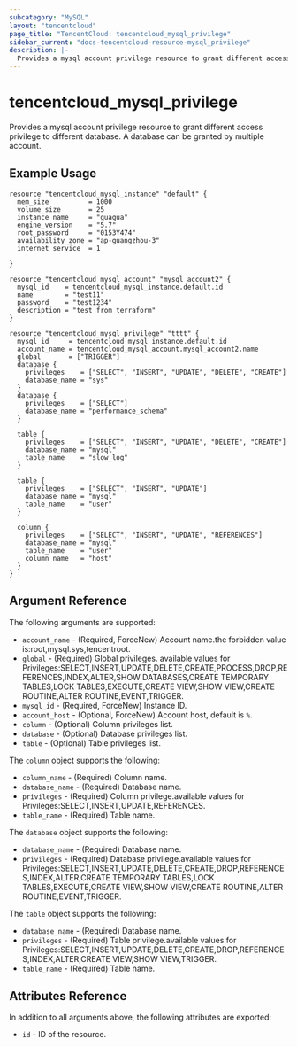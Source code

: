 ```yaml
---
subcategory: "MySQL"
layout: "tencentcloud"
page_title: "TencentCloud: tencentcloud_mysql_privilege"
sidebar_current: "docs-tencentcloud-resource-mysql_privilege"
description: |-
  Provides a mysql account privilege resource to grant different access privilege to different database. A database can be granted by multiple account.
---
```


# tencentcloud_mysql_privilege

Provides a mysql account privilege resource to grant different access privilege to different database. A database can be granted by multiple account.

## Example Usage

```hcl
resource "tencentcloud_mysql_instance" "default" {
  mem_size          = 1000
  volume_size       = 25
  instance_name     = "guagua"
  engine_version    = "5.7"
  root_password     = "0153Y474"
  availability_zone = "ap-guangzhou-3"
  internet_service  = 1

}

resource "tencentcloud_mysql_account" "mysql_account2" {
  mysql_id    = tencentcloud_mysql_instance.default.id
  name        = "test11"
  password    = "test1234"
  description = "test from terraform"
}

resource "tencentcloud_mysql_privilege" "tttt" {
  mysql_id     = tencentcloud_mysql_instance.default.id
  account_name = tencentcloud_mysql_account.mysql_account2.name
  global       = ["TRIGGER"]
  database {
    privileges    = ["SELECT", "INSERT", "UPDATE", "DELETE", "CREATE"]
    database_name = "sys"
  }
  database {
    privileges    = ["SELECT"]
    database_name = "performance_schema"
  }

  table {
    privileges    = ["SELECT", "INSERT", "UPDATE", "DELETE", "CREATE"]
    database_name = "mysql"
    table_name    = "slow_log"
  }

  table {
    privileges    = ["SELECT", "INSERT", "UPDATE"]
    database_name = "mysql"
    table_name    = "user"
  }

  column {
    privileges    = ["SELECT", "INSERT", "UPDATE", "REFERENCES"]
    database_name = "mysql"
    table_name    = "user"
    column_name   = "host"
  }
}
```

## Argument Reference

The following arguments are supported:

* `account_name` - (Required, ForceNew) Account name.the forbidden value is:root,mysql.sys,tencentroot.
* `global` - (Required) Global privileges. available values for Privileges:SELECT,INSERT,UPDATE,DELETE,CREATE,PROCESS,DROP,REFERENCES,INDEX,ALTER,SHOW DATABASES,CREATE TEMPORARY TABLES,LOCK TABLES,EXECUTE,CREATE VIEW,SHOW VIEW,CREATE ROUTINE,ALTER ROUTINE,EVENT,TRIGGER.
* `mysql_id` - (Required, ForceNew) Instance ID.
* `account_host` - (Optional, ForceNew) Account host, default is `%`.
* `column` - (Optional) Column privileges list.
* `database` - (Optional) Database privileges list.
* `table` - (Optional) Table privileges list.

The `column` object supports the following:

* `column_name` - (Required) Column name.
* `database_name` - (Required) Database name.
* `privileges` - (Required) Column privilege.available values for Privileges:SELECT,INSERT,UPDATE,REFERENCES.
* `table_name` - (Required) Table name.

The `database` object supports the following:

* `database_name` - (Required) Database name.
* `privileges` - (Required) Database privilege.available values for Privileges:SELECT,INSERT,UPDATE,DELETE,CREATE,DROP,REFERENCES,INDEX,ALTER,CREATE TEMPORARY TABLES,LOCK TABLES,EXECUTE,CREATE VIEW,SHOW VIEW,CREATE ROUTINE,ALTER ROUTINE,EVENT,TRIGGER.

The `table` object supports the following:

* `database_name` - (Required) Database name.
* `privileges` - (Required) Table privilege.available values for Privileges:SELECT,INSERT,UPDATE,DELETE,CREATE,DROP,REFERENCES,INDEX,ALTER,CREATE VIEW,SHOW VIEW,TRIGGER.
* `table_name` - (Required) Table name.

## Attributes Reference

In addition to all arguments above, the following attributes are exported:

* `id` - ID of the resource.



